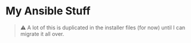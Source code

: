 # My Ansible Stuff

> ⚠️
> A lot of this is duplicated in the installer files (for now) until
> I can migrate it all over.

